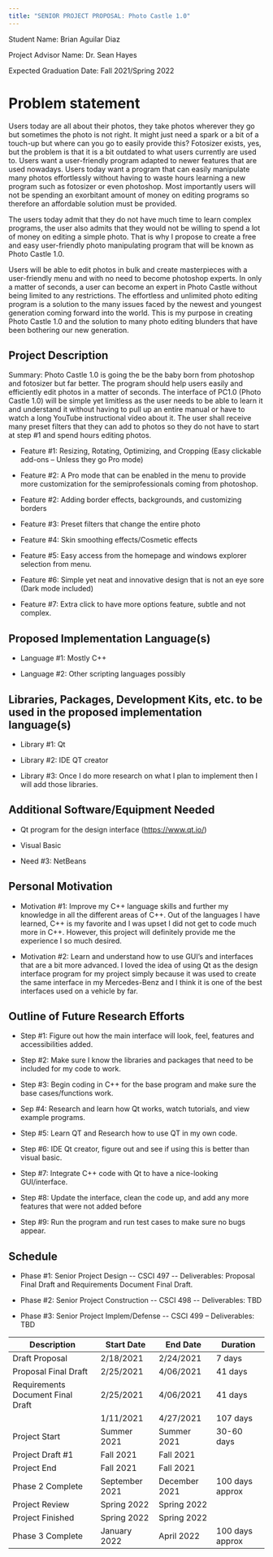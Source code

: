 ```yaml
---
title: "SENIOR PROJECT PROPOSAL: Photo Castle 1.0"
---
```


Student Name: Brian Aguilar Diaz

Project Advisor Name: Dr. Sean Hayes

Expected Graduation Date: Fall 2021/Spring 2022

Problem statement
=================

Users today are all about their photos, they take photos wherever they go but
sometimes the photo is not right. It might just need a spark or a bit of a
touch-up but where can you go to easily provide this? Fotosizer exists, yes, but
the problem is that it is a bit outdated to what users currently are used to.
Users want a user-friendly program adapted to newer features that are used
nowadays. Users today want a program that can easily manipulate many photos
effortlessly without having to waste hours learning a new program such as
fotosizer or even photoshop. Most importantly users will not be spending an
exorbitant amount of money on editing programs so therefore an affordable
solution must be provided.

The users today admit that they do not have much time to learn complex programs,
the user also admits that they would not be willing to spend a lot of money on
editing a simple photo. That is why I propose to create a free and easy
user-friendly photo manipulating program that will be known as Photo Castle 1.0.

Users will be able to edit photos in bulk and create masterpieces with a
user-friendly menu and with no need to become photoshop experts. In only a
matter of seconds, a user can become an expert in Photo Castle without being
limited to any restrictions. The effortless and unlimited photo editing program
is a solution to the many issues faced by the newest and youngest generation
coming forward into the world. This is my purpose in creating Photo Castle 1.0
and the solution to many photo editing blunders that have been bothering our new
generation.

Project Description
-------------------

Summary: Photo Castle 1.0 is going the be the baby born from photoshop and
fotosizer but far better. The program should help users easily and efficiently
edit photos in a matter of seconds. The interface of PC1.0 (Photo Castle 1.0)
will be simple yet limitless as the user needs to be able to learn it and
understand it without having to pull up an entire manual or have to watch a long
YouTube instructional video about it. The user shall receive many preset filters
that they can add to photos so they do not have to start at step \#1 and spend
hours editing photos.

-   Feature \#1: Resizing, Rotating, Optimizing, and Cropping (Easy clickable
    add-ons – Unless they go Pro mode)

-   Feature \#2: A Pro mode that can be enabled in the menu to provide more
    customization for the semiprofessionals coming from photoshop.

-   Feature \#2: Adding border effects, backgrounds, and customizing borders

-   Feature \#3: Preset filters that change the entire photo

-   Feature \#4: Skin smoothing effects/Cosmetic effects

-   Feature \#5: Easy access from the homepage and windows explorer selection
    from menu.

-   Feature \#6: Simple yet neat and innovative design that is not an eye sore
    (Dark mode included)

-   Feature \#7: Extra click to have more options feature, subtle and not
    complex.

Proposed Implementation Language(s)
-----------------------------------

-   Language \#1: Mostly C++

-   Language \#2: Other scripting languages possibly

Libraries, Packages, Development Kits, etc. to be used in the proposed implementation language(s)
-------------------------------------------------------------------------------------------------

-   Library \#1: Qt

-   Library \#2: IDE QT creator

-   Library \#3: Once I do more research on what I plan to implement then I will
    add those libraries.

Additional Software/Equipment Needed
------------------------------------

-   Qt program for the design interface (https://www.qt.io/)

-   Visual Basic

-   Need \#3: NetBeans

Personal Motivation
-------------------

-   Motivation \#1: Improve my C++ language skills and further my knowledge in
    all the different areas of C++. Out of the languages I have learned, C++ is
    my favorite and I was upset I did not get to code much more in C++. However,
    this project will definitely provide me the experience I so much desired.

-   Motivation \#2: Learn and understand how to use GUI’s and interfaces that
    are a bit more advanced. I loved the idea of using Qt as the design
    interface program for my project simply because it was used to create the
    same interface in my Mercedes-Benz and I think it is one of the best
    interfaces used on a vehicle by far.

Outline of Future Research Efforts
----------------------------------

-   Step \#1: Figure out how the main interface will look, feel, features and
    accessibilities added.

-   Step \#2: Make sure I know the libraries and packages that need to be
    included for my code to work.

-   Step \#3: Begin coding in C++ for the base program and make sure the base
    cases/functions work.

-   Sep \#4: Research and learn how Qt works, watch tutorials, and view example
    programs.

-   Step \#5: Learn QT and Research how to use QT in my own code.

-   Step \#6: IDE Qt creator, figure out and see if using this is better than
    visual basic.

-   Step \#7: Integrate C++ code with Qt to have a nice-looking GUI/interface.

-   Step \#8: Update the interface, clean the code up, and add any more features
    that were not added before

-   Step \#9: Run the program and run test cases to make sure no bugs appear.

Schedule
--------

-   Phase \#1: Senior Project Design -- CSCI 497 -- Deliverables: Proposal Final
    Draft and Requirements Document Final Draft.

-   Phase \#2: Senior Project Construction -- CSCI 498 -- Deliverables: TBD

-   Phase \#3: Senior Project Implem/Defense -- CSCI 499 – Deliverables: TBD

| **Description**                   | **Start Date** | **End Date**  | **Duration**    |
|-----------------------------------|----------------|---------------|-----------------|
| Draft Proposal                    | 2/18/2021      | 2/24/2021     | 7 days          |
| Proposal Final Draft              | 2/25/2021      | 4/06/2021     | 41 days         |
| Requirements Document Final Draft | 2/25/2021      | 4/06/2021     | 41 days         |
|                                   | 1/11/2021      | 4/27/2021     | 107 days        |
| Project Start                     | Summer 2021    | Summer 2021   | 30-60 days      |
| Project Draft \#1                 | Fall 2021      | Fall 2021     |                 |
| Project End                       | Fall 2021      | Fall 2021     |                 |
| Phase 2 Complete                  | September 2021 | December 2021 | 100 days approx |
| Project Review                    | Spring 2022    | Spring 2022   |                 |
| Project Finished                  | Spring 2022    | Spring 2022   |                 |
| Phase 3 Complete                  | January 2022   | April 2022    | 100 days approx |
